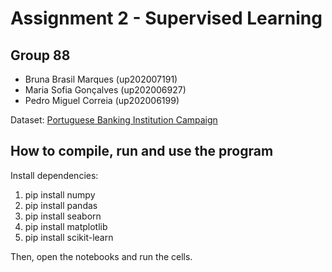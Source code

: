 # Assignment 2 - Supervised Learning

## Group 88

- Bruna Brasil Marques (up202007191)
- Maria Sofia Gonçalves (up202006927)
- Pedro Miguel Correia (up202006199)

Dataset: [Portuguese Banking Institution Campaign](https://www.kaggle.com/datasets/umanglodaya/portuguese-banking-institution-campaign?select=Train.xlsx)

## How to compile, run and use the program

Install dependencies:

1. pip install numpy
2. pip install pandas
3. pip install seaborn
4. pip install matplotlib
5. pip install scikit-learn

Then, open the notebooks and run the cells.
